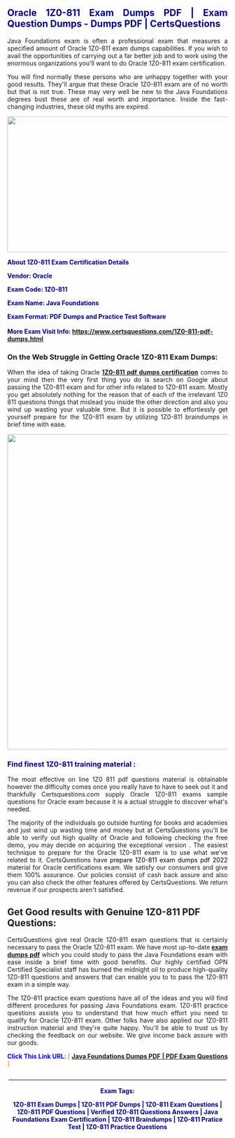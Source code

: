 <h2 style="text-align: justify;"><span style="color: #000080;">Oracle 1Z0-811 Exam Dumps PDF | Exam Question Dumps - Dumps PDF | CertsQuestions</span></h2>
<p style="text-align: justify;">Java Foundations exam is often a professional exam that measures a specified amount of Oracle  1Z0-811 exam dumps capabilities. If you wish to avail the opportunities of carrying out a far better job and to work using the enormous organizations you'll want to do Oracle 1Z0-811 exam certification.</p>
<p style="text-align: justify;">You will find normally these persons who are unhappy together with your good results. They'll argue that these Oracle  1Z0-811 exam are of no worth but that is not true. These may very well be new to the Java Foundations degrees bust these are of real worth and importance. Inside the fast-changing industries, these old myths are expired.</p>
<p><img style="display: block; margin-left: auto; margin-right: auto;" src="https://i.imgur.com/eaP4ae9.png" width="840" height="310" /></p>
<p><span style="color: #000080;"><strong>About 1Z0-811 Exam Certification Details</strong></span></p>
<p><span style="color: #000080;"><strong>Vendor: Oracle<br /></strong></span></p>
<p><span style="color: #000080;"><strong>Exam Code: 1Z0-811</strong></span></p>
<p><span style="color: #000080;"><strong>Exam Name: Java Foundations</strong></span></p>
<p><span style="color: #000080;"><strong>Exam Format: PDF Dumps and Practice Test Software<br /><br />More Exam Visit Info: <span style="color: #ff6600;"><a href="https://www.certsquestions.com/1Z0-811-pdf-dumps.html">https://www.certsquestions.com/1Z0-811-pdf-dumps.html</a></span></strong></span></p>
<h3>On the Web Struggle in Getting Oracle 1Z0-811 Exam Dumps:</h3>
<p style="text-align: justify;">When the idea of taking Oracle <a href="https://www.certsquestions.com/1Z0-811-pdf-dumps.html"><strong> 1Z0-811 pdf dumps certification</strong></a> comes to your mind then the very first thing you do is search on Google about passing the 1Z0-811 exam and for other info related to 1Z0-811 exam. Mostly you get absolutely nothing for the reason that of each of the irrelevant 1Z0 811 questions things that mislead you inside the other direction and also you wind up wasting your valuable time. But it is possible to effortlessly get yourself prepare for the 1Z0-811 exam by utilizing 1Z0-811 braindumps in brief time with ease.</p>
<p><a href="https://www.certsquestions.com/1Z0-811-pdf-dumps.html"><img style="display: block; margin-left: auto; margin-right: auto;" src="https://i.imgur.com/pxhoKQ2.png" width="720" /></a></p>
<h3><span style="color: #000080;">Find finest  1Z0-811 training material :</span></h3>
<p style="text-align: justify;">The most effective on line 1Z0 811 pdf questions material is obtainable however the difficulty comes once you really have to have to seek out it and thankfully Certsquestions.com supply Oracle 1Z0-811 exams sample questions for Oracle  exam because it is a actual struggle to discover what's needed.</p>
<p style="text-align: justify;">The majority of the individuals go outside hunting for books and academies and just wind up wasting time and money but at CertsQuestions you'll be able to verify out high quality of Oracle  and following checking the free demo, you may decide on acquiring the exceptional version . The easiest technique to prepare for the Oracle 1Z0-811 exam is to use what we've related to it. CertsQuestions have <span style="color: #000000;">prepare 1Z0-811 exam dumps pdf 2022</span> material for Oracle certifications exam. We satisfy our consumers and give them 100% assurance. Our policies consist of cash back assure and also you can also check the other features offered by CertsQuestions. We return revenue if our prospects aren't satisfied.</p>
<h2>Get Good results with Genuine 1Z0-811 PDF Questions:</h2>
<p style="text-align: justify;">CertsQuestions give real Oracle 1Z0-811 exam questions that is certainly necessary to pass the Oracle  1Z0-811 exam. We have most up-to-date<strong>&nbsp;<a href="https://www.certsquestions.com/">exam dumps pdf</a></strong>&nbsp;which you could study to pass the Java Foundations exam with ease inside a brief time with good benefits. Our highly certified OPN Certified Specialist staff has burned the midnight oil to produce high-quality 1Z0-811 questions and answers that can enable you to to pass the 1Z0-811 exam in a simple way.</p>
<p style="text-align: justify;">The 1Z0-811 practice exam questions have all of the ideas and you will find different procedures for passing Java Foundations exam. 1Z0-811 practice questions assists you to understand that how much effort you need to qualify for Oracle  1Z0-811 exam. Other folks have also applied our 1Z0-811 instruction material and they're quite happy. You'll be able to trust us by checking the feedback on our website. We give income back assure with our goods.</p>
<p style="text-align: justify;"><span style="color: #0000ff;"><strong>Click This Link URL</strong>:</span> <span style="color: #ff6600;">[ <strong><a href="https://www.certsquestions.com/opn-certified-specialist-certification.html">Java Foundations Dumps PDF | PDF Exam Questions</a></strong> ]</span></p>
<p style="text-align: center;">______________________________________________________________________________</p>
<p style="text-align: center;"><span style="color: #000080;"><strong>Exam Tags:</strong></span></p>
<p style="text-align: center;"><span style="color: #000080;"><strong>1Z0-811 Exam Dumps | 1Z0-811 PDF Dumps | 1Z0-811 Exam Questions | 1Z0-811 PDF Questions | Verified 1Z0-811 Questions Answers | Java Foundations Exam Certification | 1Z0-811 Braindumps | 1Z0-811 Pratice Test | 1Z0-811 Practice Questions</strong></span></p>
